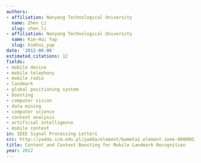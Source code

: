 ```yaml
---
authors:
- affiliation: Nanyang Technological University
  name: Zhen Li
  slug: zhen_li
- affiliation: Nanyang Technological University
  name: Kim-Hui Yap
  slug: kimhui_yap
date: '2012-06-06'
estimated_citations: 12
fields:
- mobile device
- mobile telephony
- mobile radio
- landmark
- global positioning system
- boosting
- computer vision
- data mining
- computer science
- content analysis
- artificial intelligence
- mobile context
in: IEEE Signal Processing Letters
src: http://yadda.icm.edu.pl/yadda/element/bwmeta1.element.ieee-000006213072
title: Content and Context Boosting for Mobile Landmark Recognition
year: 2012
---
```

